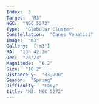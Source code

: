 ```yaml
---
Index:  3
Target:  "M3"
NGC:  "NGC 5272"
Type:  "Globular Cluster"
Constellation:  "Canes Venatici"
Image:  "m3"
Gallery:  ["m3"]
RA:  "13h 42.2m"
Dec:  "28°23"
Magnitude:  "6.2"
Size:  "16.2"
DistanceLy:  "33,900"
Season:  "Spring"
Difficulty:  "Easy"
title: "M3: NGC 5272"
---
```


